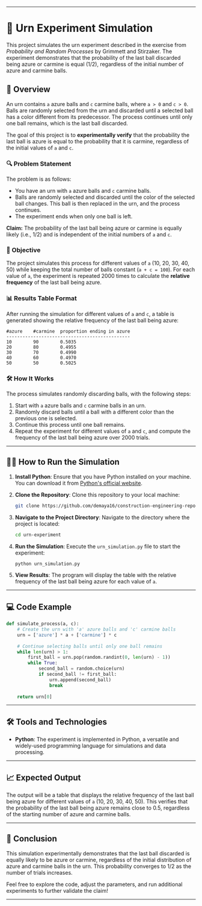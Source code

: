 
---

# 🎯 Urn Experiment Simulation

This project simulates the urn experiment described in the exercise from *Probability and Random Processes* by Grimmett and Stirzaker. The experiment demonstrates that the probability of the last ball discarded being azure or carmine is equal (1/2), regardless of the initial number of azure and carmine balls.

## 📖 Overview

An urn contains `a` azure balls and `c` carmine balls, where `a > 0` and `c > 0`. Balls are randomly selected from the urn and discarded until a selected ball has a color different from its predecessor. The process continues until only one ball remains, which is the last ball discarded.

The goal of this project is to **experimentally verify** that the probability the last ball is azure is equal to the probability that it is carmine, regardless of the initial values of `a` and `c`.

### 🔍 Problem Statement

The problem is as follows:
- You have an urn with `a` azure balls and `c` carmine balls.
- Balls are randomly selected and discarded until the color of the selected ball changes. This ball is then replaced in the urn, and the process continues.
- The experiment ends when only one ball is left.
  
**Claim:** The probability of the last ball being azure or carmine is equally likely (i.e., 1/2) and is independent of the initial numbers of `a` and `c`.

### 🎯 Objective

The project simulates this process for different values of `a` (10, 20, 30, 40, 50) while keeping the total number of balls constant (`a + c = 100`). For each value of `a`, the experiment is repeated 2000 times to calculate the **relative frequency** of the last ball being azure.

### 📊 Results Table Format

After running the simulation for different values of `a` and `c`, a table is generated showing the relative frequency of the last ball being azure:

```
#azure    #carmine  proportion ending in azure
----------------------------------------------
10        90        0.5035
20        80        0.4955
30        70        0.4990
40        60        0.4970
50        50        0.5025
```

### 🛠️ How It Works

The process simulates randomly discarding balls, with the following steps:
1. Start with `a` azure balls and `c` carmine balls in an urn.
2. Randomly discard balls until a ball with a different color than the previous one is selected.
3. Continue this process until one ball remains.
4. Repeat the experiment for different values of `a` and `c`, and compute the frequency of the last ball being azure over 2000 trials.

---

## 🧑‍💻 How to Run the Simulation

1. **Install Python**:
   Ensure that you have Python installed on your machine. You can download it from [Python's official website](https://www.python.org/).

2. **Clone the Repository**:
   Clone this repository to your local machine:
   ```bash
   git clone https://github.com/demaya16/construction-engineering-repo.git
   ```

3. **Navigate to the Project Directory**:
   Navigate to the directory where the project is located:
   ```bash
   cd urn-experiment
   ```

4. **Run the Simulation**:
   Execute the `urn_simulation.py` file to start the experiment:
   ```bash
   python urn_simulation.py
   ```

5. **View Results**:
   The program will display the table with the relative frequency of the last ball being azure for each value of `a`.

---

## 💻 Code Example

```python
def simulate_process(a, c):
    # Create the urn with 'a' azure balls and 'c' carmine balls
    urn = ['azure'] * a + ['carmine'] * c
    
    # Continue selecting balls until only one ball remains
    while len(urn) > 1:
        first_ball = urn.pop(random.randint(0, len(urn) - 1))
        while True:
            second_ball = random.choice(urn)
            if second_ball != first_ball:
                urn.append(second_ball)
                break
    
    return urn[0]
```

---

## 🛠 Tools and Technologies

- **Python**: The experiment is implemented in Python, a versatile and widely-used programming language for simulations and data processing.

---

## 📈 Expected Output

The output will be a table that displays the relative frequency of the last ball being azure for different values of `a` (10, 20, 30, 40, 50). This verifies that the probability of the last ball being azure remains close to 0.5, regardless of the starting number of azure and carmine balls.

---

## 🔮 Conclusion

This simulation experimentally demonstrates that the last ball discarded is equally likely to be azure or carmine, regardless of the initial distribution of azure and carmine balls in the urn. This probability converges to 1/2 as the number of trials increases.

Feel free to explore the code, adjust the parameters, and run additional experiments to further validate the claim!

---


